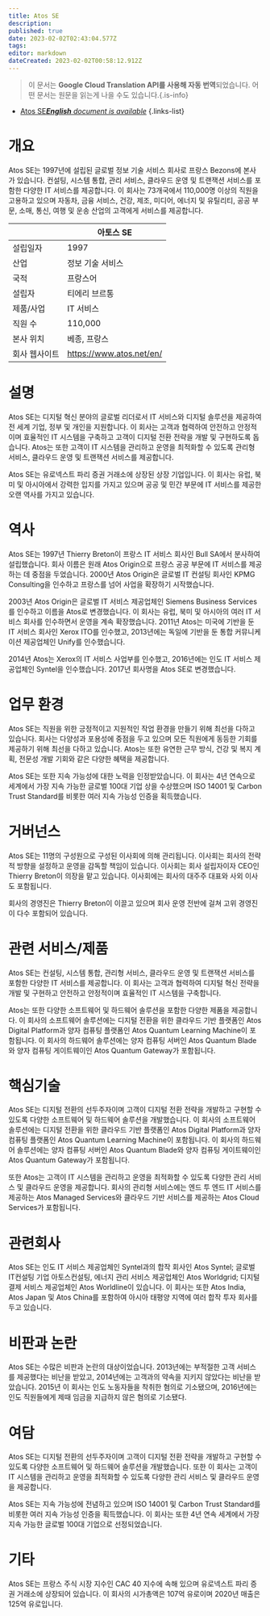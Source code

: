 ```yaml
---
title: Atos SE
description: 
published: true
date: 2023-02-02T02:43:04.577Z
tags: 
editor: markdown
dateCreated: 2023-02-02T00:58:12.912Z
---
```


> 이 문서는 **Google Cloud Translation API를 사용해 자동 번역**되었습니다.
어떤 문서는 원문을 읽는게 나을 수도 있습니다.{.is-info}



- [Atos SE***English** document is available*](/en/Knowledge-base/Dictionary/Company/atos-se)
{.links-list}


# 개요
Atos SE는 1997년에 설립된 글로벌 정보 기술 서비스 회사로 프랑스 Bezons에 본사가 있습니다. 컨설팅, 시스템 통합, 관리 서비스, 클라우드 운영 및 트랜잭션 서비스를 포함한 다양한 IT 서비스를 제공합니다. 이 회사는 73개국에서 110,000명 이상의 직원을 고용하고 있으며 자동차, 금융 서비스, 건강, 제조, 미디어, 에너지 및 유틸리티, 공공 부문, 소매, 통신, 여행 및 운송 산업의 고객에게 서비스를 제공합니다.

| | 아토스 SE |
|---|---|
| 설립일자 | 1997 |
| 산업 | 정보 기술 서비스 |
| 국적 | 프랑스어 |
| 설립자 | 티에리 브르통 |
| 제품/사업 | IT 서비스 |
| 직원 수 | 110,000 |
| 본사 위치 | 베종, 프랑스 |
| 회사 웹사이트 | https://www.atos.net/en/ |

# 설명
Atos SE는 디지털 혁신 분야의 글로벌 리더로서 IT 서비스와 디지털 솔루션을 제공하여 전 세계 기업, 정부 및 개인을 지원합니다. 이 회사는 고객과 협력하여 안전하고 안정적이며 효율적인 IT 시스템을 구축하고 고객이 디지털 전환 전략을 개발 및 구현하도록 돕습니다. Atos는 또한 고객이 IT 시스템을 관리하고 운영을 최적화할 수 있도록 관리형 서비스, 클라우드 운영 및 트랜잭션 서비스를 제공합니다.

Atos SE는 유로넥스트 파리 증권 거래소에 상장된 상장 기업입니다. 이 회사는 유럽, 북미 및 아시아에서 강력한 입지를 가지고 있으며 공공 및 민간 부문에 IT 서비스를 제공한 오랜 역사를 가지고 있습니다.

# 역사
Atos SE는 1997년 Thierry Breton이 프랑스 IT 서비스 회사인 Bull SA에서 분사하여 설립했습니다. 회사 이름은 원래 Atos Origin으로 프랑스 공공 부문에 IT 서비스를 제공하는 데 중점을 두었습니다. 2000년 Atos Origin은 글로벌 IT 컨설팅 회사인 KPMG Consulting을 인수하고 프랑스를 넘어 사업을 확장하기 시작했습니다.

2003년 Atos Origin은 글로벌 IT 서비스 제공업체인 Siemens Business Services를 인수하고 이름을 Atos로 변경했습니다. 이 회사는 유럽, 북미 및 아시아의 여러 IT 서비스 회사를 인수하면서 운영을 계속 확장했습니다. 2011년 Atos는 미국에 기반을 둔 IT 서비스 회사인 Xerox ITO를 인수했고, 2013년에는 독일에 기반을 둔 통합 커뮤니케이션 제공업체인 Unify를 인수했습니다.

2014년 Atos는 Xerox의 IT 서비스 사업부를 인수했고, 2016년에는 인도 IT 서비스 제공업체인 Syntel을 인수했습니다. 2017년 회사명을 Atos SE로 변경했습니다.

# 업무 환경
Atos SE는 직원을 위한 긍정적이고 지원적인 작업 환경을 만들기 위해 최선을 다하고 있습니다. 회사는 다양성과 포용성에 중점을 두고 있으며 모든 직원에게 동등한 기회를 제공하기 위해 최선을 다하고 있습니다. Atos는 또한 유연한 근무 방식, 건강 및 복지 계획, 전문성 개발 기회와 같은 다양한 혜택을 제공합니다.

Atos SE는 또한 지속 가능성에 대한 노력을 인정받았습니다. 이 회사는 4년 연속으로 세계에서 가장 지속 가능한 글로벌 100대 기업 상을 수상했으며 ISO 14001 및 Carbon Trust Standard를 비롯한 여러 지속 가능성 인증을 획득했습니다.

# 거버넌스
Atos SE는 11명의 구성원으로 구성된 이사회에 의해 관리됩니다. 이사회는 회사의 전략적 방향을 설정하고 운영을 감독할 책임이 있습니다. 이사회는 회사 설립자이자 CEO인 Thierry Breton이 의장을 맡고 있습니다. 이사회에는 회사의 대주주 대표와 사외 이사도 포함됩니다.

회사의 경영진은 Thierry Breton이 이끌고 있으며 회사 운영 전반에 걸쳐 고위 경영진이 다수 포함되어 있습니다.

# 관련 서비스/제품
Atos SE는 컨설팅, 시스템 통합, 관리형 서비스, 클라우드 운영 및 트랜잭션 서비스를 포함한 다양한 IT 서비스를 제공합니다. 이 회사는 고객과 협력하여 디지털 혁신 전략을 개발 및 구현하고 안전하고 안정적이며 효율적인 IT 시스템을 구축합니다.

Atos는 또한 다양한 소프트웨어 및 하드웨어 솔루션을 포함한 다양한 제품을 제공합니다. 이 회사의 소프트웨어 솔루션에는 디지털 전환을 위한 클라우드 기반 플랫폼인 Atos Digital Platform과 양자 컴퓨팅 플랫폼인 Atos Quantum Learning Machine이 포함됩니다. 이 회사의 하드웨어 솔루션에는 양자 컴퓨팅 서버인 Atos Quantum Blade와 양자 컴퓨팅 게이트웨이인 Atos Quantum Gateway가 포함됩니다.

# 핵심기술
Atos SE는 디지털 전환의 선두주자이며 고객이 디지털 전환 전략을 개발하고 구현할 수 있도록 다양한 소프트웨어 및 하드웨어 솔루션을 개발했습니다. 이 회사의 소프트웨어 솔루션에는 디지털 전환을 위한 클라우드 기반 플랫폼인 Atos Digital Platform과 양자 컴퓨팅 플랫폼인 Atos Quantum Learning Machine이 포함됩니다. 이 회사의 하드웨어 솔루션에는 양자 컴퓨팅 서버인 Atos Quantum Blade와 양자 컴퓨팅 게이트웨이인 Atos Quantum Gateway가 포함됩니다.

또한 Atos는 고객이 IT 시스템을 관리하고 운영을 최적화할 수 있도록 다양한 관리 서비스 및 클라우드 운영을 제공합니다. 회사의 관리형 서비스에는 엔드 투 엔드 IT 서비스를 제공하는 Atos Managed Services와 클라우드 기반 서비스를 제공하는 Atos Cloud Services가 포함됩니다.

# 관련회사
Atos SE는 인도 IT 서비스 제공업체인 Syntel과의 합작 회사인 Atos Syntel; 글로벌 IT컨설팅 기업 아토스컨설팅, 에너지 관리 서비스 제공업체인 Atos Worldgrid; 디지털 결제 서비스 제공업체인 Atos Worldline이 있습니다. 이 회사는 또한 Atos India, Atos Japan 및 Atos China를 포함하여 아시아 태평양 지역에 여러 합작 투자 회사를 두고 있습니다.

# 비판과 논란
Atos SE는 수많은 비판과 논란의 대상이었습니다. 2013년에는 부적절한 고객 서비스를 제공했다는 비난을 받았고, 2014년에는 고객과의 약속을 지키지 않았다는 비난을 받았습니다. 2015년 이 회사는 인도 노동자들을 착취한 혐의로 기소됐으며, 2016년에는 인도 직원들에게 제때 임금을 지급하지 않은 혐의로 기소됐다.

# 여담
Atos SE는 디지털 전환의 선두주자이며 고객이 디지털 전환 전략을 개발하고 구현할 수 있도록 다양한 소프트웨어 및 하드웨어 솔루션을 개발했습니다. 또한 이 회사는 고객이 IT 시스템을 관리하고 운영을 최적화할 수 있도록 다양한 관리 서비스 및 클라우드 운영을 제공합니다.

Atos SE는 지속 가능성에 전념하고 있으며 ISO 14001 및 Carbon Trust Standard를 비롯한 여러 지속 가능성 인증을 획득했습니다. 이 회사는 또한 4년 연속 세계에서 가장 지속 가능한 글로벌 100대 기업으로 선정되었습니다.

# 기타
Atos SE는 프랑스 주식 시장 지수인 CAC 40 지수에 속해 있으며 유로넥스트 파리 증권 거래소에 상장되어 있습니다. 이 회사의 시가총액은 107억 유로이며 2020년 매출은 125억 유로입니다.